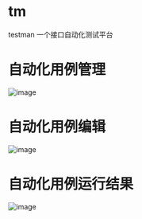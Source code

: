 # tm
testman
一个接口自动化测试平台

# 自动化用例管理
![image](https://github.com/user-attachments/assets/c6cf829e-efdf-4123-96f7-a073dcae8f61)

# 自动化用例编辑
![image](https://github.com/user-attachments/assets/a9e5b15f-3ac1-4daa-9433-564c6dbba8df)

# 自动化用例运行结果
![image](https://github.com/user-attachments/assets/135eef91-eb6f-443a-a57b-f0b06ce00f8e)


